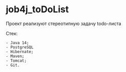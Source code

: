 # job4j_toDoList

Проект реализуют стереотипную задачу todo-листа

Стек:

    - Java 14;
    - PostgreSQL
    - Hibernate;
    - Maven;
    - Tomcat;
    - Git.
    